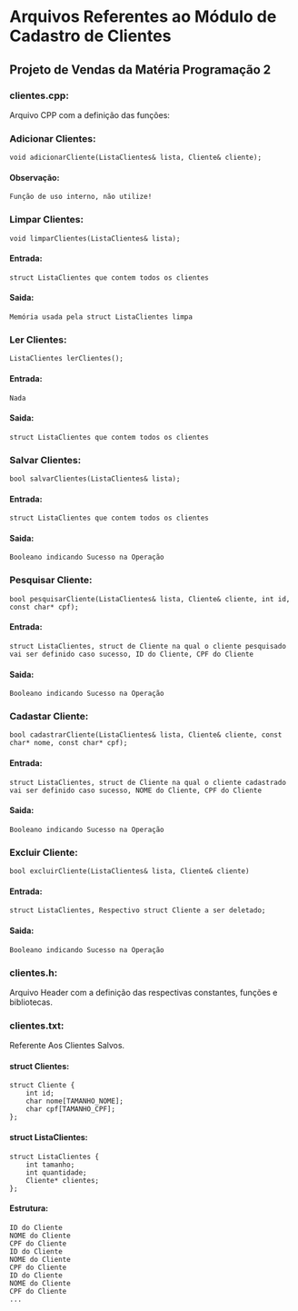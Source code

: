 # Arquivos Referentes ao Módulo de Cadastro de Clientes
## Projeto de Vendas da Matéria Programação 2

### clientes.cpp:
Arquivo CPP com a definição das funções:

### Adicionar Clientes:

	void adicionarCliente(ListaClientes& lista, Cliente& cliente);

#### Observação:
	Função de uso interno, não utilize!

### Limpar Clientes:

	void limparClientes(ListaClientes& lista);

#### Entrada:
	struct ListaClientes que contem todos os clientes
#### Saida:
	Memória usada pela struct ListaClientes limpa

### Ler Clientes:

	ListaClientes lerClientes();

#### Entrada:
	Nada
#### Saida:
	struct ListaClientes que contem todos os clientes

### Salvar Clientes:

	bool salvarClientes(ListaClientes& lista);

#### Entrada:
	struct ListaClientes que contem todos os clientes
#### Saida:
	Booleano indicando Sucesso na Operação

### Pesquisar Cliente:

	bool pesquisarCliente(ListaClientes& lista, Cliente& cliente, int id, const char* cpf);

#### Entrada:
	struct ListaClientes, struct de Cliente na qual o cliente pesquisado vai ser definido caso sucesso, ID do Cliente, CPF do Cliente
#### Saida:
	Booleano indicando Sucesso na Operação

### Cadastar Cliente:

	bool cadastrarCliente(ListaClientes& lista, Cliente& cliente, const char* nome, const char* cpf);

#### Entrada:
	struct ListaClientes, struct de Cliente na qual o cliente cadastrado vai ser definido caso sucesso, NOME do Cliente, CPF do Cliente
#### Saida:
	Booleano indicando Sucesso na Operação

### Excluir Cliente:

	bool excluirCliente(ListaClientes& lista, Cliente& cliente)

#### Entrada:
	struct ListaClientes, Respectivo struct Cliente a ser deletado;
#### Saida:
	Booleano indicando Sucesso na Operação

### clientes.h: 
Arquivo Header com a definição das respectivas constantes, funções e bibliotecas.

### clientes.txt:
Referente Aos Clientes Salvos.

#### struct Clientes:
	struct Cliente {
		int id;
		char nome[TAMANHO_NOME];
		char cpf[TAMANHO_CPF];
	};

#### struct ListaClientes:
	struct ListaClientes {
		int tamanho;
		int quantidade;
		Cliente* clientes;
	};

#### Estrutura:

	ID do Cliente
	NOME do Cliente
	CPF do Cliente
	ID do Cliente
	NOME do Cliente
	CPF do Cliente
	ID do Cliente
	NOME do Cliente
	CPF do Cliente	
	...